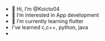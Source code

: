 - 👋 Hi, I’m @Koicto04
- 👀 I’m interested in App development 
- 🌱 I’m currently learning flutter
-    I've learned c,c++, python, java
-    

<!---
Koicto04/Koicto04 is a ✨ special ✨ repository because its `README.md` (this file) appears on your GitHub profile.
You can click the Preview link to take a look at your changes.
--->
